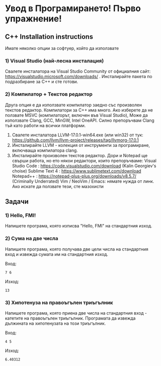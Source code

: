 # Увод в Програмирането! Първо упражнение!

## C++ Installation instructions

Имате няколко опции за софтуер, който да използвате

### 1) Visual Studio (най-лесна инсталация)

Свалете инсталатора на Visual Studio Community от официалния сайт: https://visualstudio.microsoft.com/downloads/ .
Инсталирайте пакета по подразбиране за C++ и сте готови.

### 2) Компилатор + Текстов редактор

Друга опция е да използвате компилатор заедно със произволен текстов редактор. Компилатори за C++ има много.
Ако изберете да не ползвате MSVC (компилаторът, включен във Visual Studio), Може да използвате Clang, GCC, MinGW, Intel OneAPI. 
Силно препоръчвам Clang тъй като работи на всички платформи.

1) Свалете инсталатора LLVM-17.0.1-win64.exe (или win32) от тук: https://github.com/llvm/llvm-project/releases/tag/llvmorg-17.0.1
2) Инсталирайте LLVM - колекция от инструменти за програмиране, включваща компилатора clang.
3) Инсталирайте произволен текстов редактор. Дори и Notepad ще свърши работа, но ето някои редактори, които препоръчваме:
    Visual Studio Code : https://code.visualstudio.com/download (Kalin Georgiev's choise)
    Sublime Text 4 : https://www.sublimetext.com/download
    Notepad++ : https://notepad-plus-plus.org/downloads/v8.5.7/ (Criminally Underrated)
    Vim / NeoVim / Emacs: нямате нужда от линк. Ако искате да ползвате тези, сте мазохисти

## Задачи


### 1) Hello, FMI!

Напишете програма, която изписва "Hello, FMI" на стандартния изход.

### 2) Сума на две числа

Напишете програма, която получава две цели числа на стандартния вход и извежда сумата им на стандартния изход.

Вход:
```
7 6
```
Изход:
```
13
```

### 3) Хипотенуза на правоъгълен триъгълник

Напишете програма, която приена две числа на стандартния вход - катетите на правоъгълен триъгълник. Програмата да извежда дължината на хипотенузата на този триъгълник.

Вход:
```
4 5
```
Изход:
```
6.40312
```
